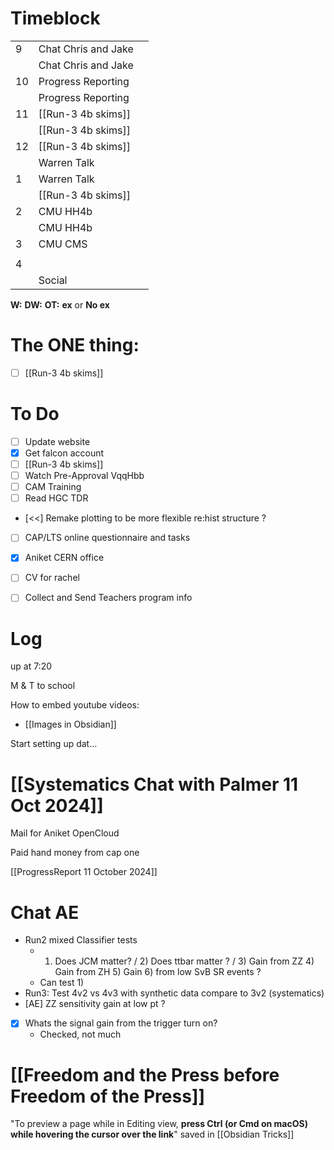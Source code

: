 # Timeblock

|     |                     |     |
| --- | ------------------- | --- |
| 9   | Chat Chris and Jake |     |
|     | Chat Chris and Jake |     |
| 10  | Progress Reporting  |     |
|     | Progress Reporting  |     |
| 11  | [[Run-3 4b skims]]  |     |
|     | [[Run-3 4b skims]]  |     |
| 12  | [[Run-3 4b skims]]  |     |
|     | Warren Talk         |     |
| 1   | Warren Talk         |     |
|     | [[Run-3 4b skims]]  |     |
| 2   | CMU HH4b            |     |
|     | CMU HH4b            |     |
| 3   | CMU CMS             |     |
|     |                     |     |
| 4   |                     |     |
|     | Social              |     |

**W:**
**DW:**
**OT:**
**ex** or **No ex**

# The ONE thing: 
- [ ] [[Run-3 4b skims]]


# To Do
- [ ] Update website
- [x] Get falcon account 
- [ ] [[Run-3 4b skims]]
- [ ] Watch Pre-Approval VqqHbb
- [ ] CAM Training
- [ ] Read HGC TDR
- [<<] Remake plotting to be more flexible re:hist structure ? 
- [ ]  CAP/LTS online questionnaire and tasks
- [x] Aniket CERN office
- [ ] CV for rachel
- [ ] Collect and Send Teachers program info


# Log

up at 7:20

M & T to school

How to embed youtube videos:
- [[Images in Obsidian]]

Start setting up dat...

# [[Systematics Chat with Palmer 11 Oct 2024]]

Mail for Aniket OpenCloud

Paid hand money from cap one

[[ProgressReport 11 October 2024]]

# Chat AE
- Run2 mixed Classifier tests
	- 1) Does JCM matter? / 2) Does ttbar matter ? / 3) Gain from ZZ 4) Gain from ZH 5) Gain 6) from low SvB SR events ? 
	- Can test 1) 
- Run3: Test 4v2 vs 4v3 with synthetic data compare to 3v2 (systematics)
- [AE] ZZ sensitivity gain at low pt ?
- [x] Whats the signal gain from the trigger turn on?
	- Checked, not much

# [[Freedom and the Press before Freedom of the Press]]

"To preview a page while in Editing view, **press Ctrl (or Cmd on macOS) while hovering the cursor over the link**" saved in [[Obsidian Tricks]]

